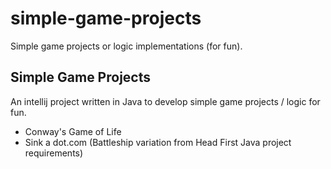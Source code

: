 # simple-game-projects
Simple game projects or logic implementations (for fun). 

## Simple Game Projects
An intellij project written in Java to develop simple game projects / logic for fun. 
- Conway's Game of Life
- Sink a dot.com (Battleship variation from Head First Java project requirements)
